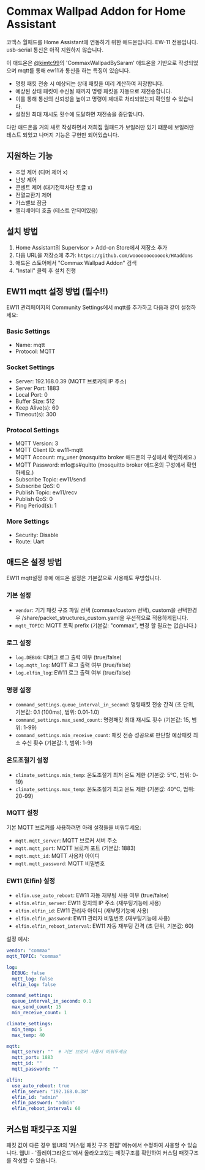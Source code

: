 # Commax Wallpad Addon for Home Assistant

코맥스 월패드를 Home Assistant에 연동하기 위한 애드온입니다.
EW-11 전용입니다. usb-serial 통신은 아직 지원하지 않습니다.

이 애드온은 [@kimtc99](https://github.com/kimtc99/HAaddons)의 'CommaxWallpadBySaram' 애드온을 기반으로 작성되었으며 mqtt를 통해 ew11과 통신을 하는 특징이 있습니다.

- 명령 패킷 전송 시 예상되는 상태 패킷을 미리 계산하여 저장합니다.
- 예상된 상태 패킷이 수신될 때까지 명령 패킷을 자동으로 재전송합니다.
- 이를 통해 통신의 신뢰성을 높이고 명령이 제대로 처리되었는지 확인할 수 있습니다.
- 설정된 최대 재시도 횟수에 도달하면 재전송을 중단합니다.

다만 애드온을 거의 새로 작성하면서 저희집 월패드가 보일러만 있기 떄문에 보일러만 테스트 되었고 나머지 기능은 구현만 되어있습니다.

## 지원하는 기능
- 조명 제어 (디머 제어 x)
- 난방 제어
- 콘센트 제어 (대기전력차단 토글 x)
- 전열교환기 제어
- 가스밸브 잠금
- 엘리베이터 호출 (테스트 안되어있음)

## 설치 방법
1. Home Assistant의 Supervisor > Add-on Store에서 저장소 추가
2. 다음 URL을 저장소에 추가: `https://github.com/wooooooooooook/HAaddons`
3. 애드온 스토어에서 "Commax Wallpad Addon" 검색
4. "Install" 클릭 후 설치 진행

## EW11 mqtt 설정 방법 (필수!!)
EW11 관리페이지의 Community Settings에서 mqtt를 추가하고 다음과 같이 설정하세요:

### Basic Settings
- Name: mqtt
- Protocol: MQTT

### Socket Settings
- Server: 192.168.0.39 (MQTT 브로커의 IP 주소)
- Server Port: 1883
- Local Port: 0
- Buffer Size: 512
- Keep Alive(s): 60
- Timeout(s): 300

### Protocol Settings
- MQTT Version: 3
- MQTT Client ID: ew11-mqtt
- MQTT Account: my_user (mosquitto broker 애드온의 구성에서 확인하세요.)
- MQTT Password: m1o@s#quitto (mosquitto broker 애드온의 구성에서 확인하세요.)
- Subscribe Topic: ew11/send
- Subscribe QoS: 0
- Publish Topic: ew11/recv
- Publish QoS: 0
- Ping Period(s): 1

### More Settings
- Security: Disable
- Route: Uart


## 애드온 설정 방법
EW11 mqtt설정 후에 애드온 설정은 기본값으로 사용해도 무방합니다.

### 기본 설정
- `vendor`: 기기 패킷 구조 파일 선택 (commax/custom 선택), custom을 선택한경우 /share/packet_structures_custom.yaml을 우선적으로 적용하게됩니다.
- `mqtt_TOPIC`: MQTT 토픽 prefix (기본값: "commax", 변경 할 필요는 없습니다.)

### 로그 설정
- `log.DEBUG`: 디버그 로그 출력 여부 (true/false)
- `log.mqtt_log`: MQTT 로그 출력 여부 (true/false)
- `log.elfin_log`: EW11 로그 출력 여부 (true/false)

### 명령 설정
- `command_settings.queue_interval_in_second`: 명령패킷 전송 간격 (초 단위, 기본값: 0.1 (100ms), 범위: 0.01-1.0)
- `command_settings.max_send_count`: 명령패킷 최대 재시도 횟수 (기본값: 15, 범위: 1-99)
- `command_settings.min_receive_count`: 패킷 전송 성공으로 판단할 예상패킷 최소 수신 횟수 (기본값: 1, 범위: 1-9)

### 온도조절기 설정
- `climate_settings.min_temp`: 온도조절기 최저 온도 제한 (기본값: 5°C, 범위: 0-19)
- `climate_settings.max_temp`: 온도조절기 최고 온도 제한 (기본값: 40°C, 범위: 20-99)

### MQTT 설정
기본 MQTT 브로커를 사용하려면 아래 설정들을 비워두세요:
- `mqtt.mqtt_server`: MQTT 브로커 서버 주소
- `mqtt.mqtt_port`: MQTT 브로커 포트 (기본값: 1883)
- `mqtt.mqtt_id`: MQTT 사용자 아이디
- `mqtt.mqtt_password`: MQTT 비밀번호

### EW11 (Elfin) 설정
- `elfin.use_auto_reboot`: EW11 자동 재부팅 사용 여부 (true/false)
- `elfin.elfin_server`: EW11 장치의 IP 주소 (재부팅기능에 사용)
- `elfin.elfin_id`: EW11 관리자 아이디 (재부팅기능에 사용)
- `elfin.elfin_password`: EW11 관리자 비밀번호 (재부팅기능에 사용)
- `elfin.elfin_reboot_interval`: EW11 자동 재부팅 간격 (초 단위, 기본값: 60)

설정 예시:
```yaml
vendor: "commax"
mqtt_TOPIC: "commax"

log:
  DEBUG: false
  mqtt_log: false
  elfin_log: false

command_settings:
  queue_interval_in_second: 0.1
  max_send_count: 15
  min_receive_count: 1

climate_settings:
  min_temp: 5
  max_temp: 40

mqtt:
  mqtt_server: ""  # 기본 브로커 사용시 비워두세요
  mqtt_port: 1883
  mqtt_id: ""
  mqtt_password: ""

elfin:
  use_auto_reboot: true
  elfin_server: "192.168.0.38"
  elfin_id: "admin"
  elfin_password: "admin"
  elfin_reboot_interval: 60
```

## 커스텀 패킷구조 지원

패킷 값이 다른 경우 웹UI의 '커스텀 패킷 구조 편집' 메뉴에서 수정하여 사용할 수 있습니다.
웹UI - '플레이그라운드'에서 올라오고있는 패킷구조를 확인하여 커스텀 패킷구조를 작성할 수 있습니다.
